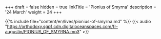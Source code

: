 +++
draft = false
hidden = true
linkTitle = 'Pionius of Smyrna'
description = '24 March'
weight = 24
+++

{{% include file="content/en/lives/pionius-of-smyrna.md" %}}
{{< audio "https://orthodoxy.sgp1.cdn.digitaloceanspaces.com/fr-augustin/PIONIUS_OF_SMYRNA.mp3" >}}
